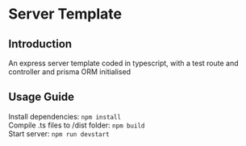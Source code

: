 # Server Template

## Introduction

An express server template coded in typescript, with a test route and controller and prisma ORM initialised

## Usage Guide

Install dependencies: <code>npm install</code>\
Compile .ts files to /dist folder: <code>npm build</code>\
Start server: <code>npm run devstart</code>


